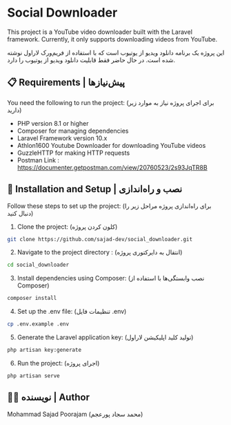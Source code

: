# Social Downloader

This project is a YouTube video downloader built with the Laravel framework. Currently, it only supports downloading videos from YouTube.

این پروژه یک برنامه دانلود ویدیو از یوتیوب است که با استفاده از فریم‌ورک لاراول نوشته شده است. در حال حاضر فقط قابلیت دانلود ویدیو از یوتیوب را دارد.


## 📋 Requirements | پیش‌نیازها

You need the following to run the project: (برای اجرای پروژه نیاز به موارد زیر   دارید)

- PHP version 8.1 or higher
- Composer for managing dependencies
- Laravel Framework version 10.x
- Athlon1600 Youtube Downloader for downloading YouTube videos
- GuzzleHTTP for making HTTP requests
- Postman Link : https://documenter.getpostman.com/view/20760523/2s93JqTR8B

## 🚀 Installation and Setup | نصب و راه‌اندازی 

Follow these steps to set up the project: (برای راه‌اندازی پروژه مراحل زیر را دنبال کنید)

1. Clone the project: (کلون کردن پروژه)

```bash
git clone https://github.com/sajad-dev/social_downloader.git
```
    
2. Navigate to the project directory : (انتقال به دایرکتوری پروژه)

```bash
cd social_downloader
```

3. Install dependencies using Composer: (نصب وابستگی‌ها با استفاده از Composer)

```bash
composer install
```
4. Set up the .env file: (تنظیمات فایل .env)

```bash
cp .env.example .env
```

5. Generate the Laravel application key: (تولید کلید اپلیکیشن لاراول)

```bash
php artisan key:generate
```

6. Run the project: (اجرای پروژه)

```bash
php artisan serve
```

## 🧑‍💻 نویسنده | Author

 Mohammad Sajad Poorajam (محمد سجاد پورعجم)
